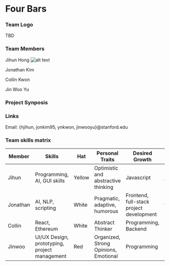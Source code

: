 # Four Bars

### Team Logo
TBD

### Team Members
Jihun Hong
![alt text](https://github.com/StanfordCS194/Team-14/raw/master/imgs/Hong_Profile_Pic.jpg "Jihun with two seagulls at Mont St. Michel")

Jonathan Kim

Collin Kwon

Jin Woo Yu


### Project Synposis

### Links
Email:
{hjihun, jonkim95, ynkwon, jinwooyu}@stanford.edu

### Team skills matrix
Member | Skills | Hat | Personal Traits | Desired Growth | Weaknesses
--- | --- | --- | --- | --- | ---
Jihun | Programming, AI, GUI skills | Yellow | Optimistic and abstractive thinking | Javascript | Bad long-term memory
Jonathan | AI, NLP, scripting | White | Pragmatic, adaptive, humorous | Frontend, full-stack project development | Looking at the big picture
Collin | React, Ethereum | White | Abstract Thinker | Programming, Backend | Backend
Jinwoo | UI/UX Design, prototyping, project management | Red | Organized, Strong Opinions, Emotional | Programming | Programming
